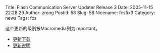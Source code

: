 Title: Flash Communication Server Updater Release 3
Date: 2005-11-15 22:28:29
Author: zrong
Postid: 58
Slug: 58
Nicename: fcsfix3
Category: news
Tags: fcs

这个更新的级别被Macromedia列为important。

-   [更新下载](http://www.macromedia.com/support/flashmediaserver/downloads_updaters.html)
-   [更新说明](http://www.macromedia.com/devnet/security/security_zone/mpsb05-09.html)

